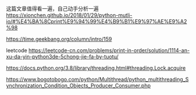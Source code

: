 这篇文章值得看一遍，自己动手分析一遍
https://xionchen.github.io/2018/01/29/python-mutli-io/#%E4%BA%8Cprint%E9%94%99%E4%B9%B1%E9%97%AE%E9%A2%98





https://time.geekbang.org/column/intro/159






leetcode
https://leetcode-cn.com/problems/print-in-order/solution/1114-an-xu-da-yin-python3de-5chong-jie-fa-by-tuotu/

https://docs.python.org/3.8/library/threading.html#threading.Lock.acquire

https://www.bogotobogo.com/python/Multithread/python_multithreading_Synchronization_Condition_Objects_Producer_Consumer.php